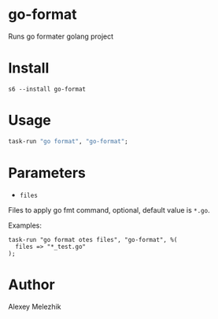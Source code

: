# go-format

Runs go formater golang project

# Install

    s6 --install go-format

# Usage

```raku
task-run "go format", "go-format";
```

# Parameters

- `files`

Files to apply go fmt command, optional, default value is `*.go`. 

Examples:

```
task-run "go format otes files", "go-format", %(
  files => "*_test.go"
);
```


# Author

Alexey Melezhik



